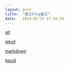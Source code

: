 ```yaml
---
layout: post
title:  "建立blog备忘"
date:   2014-03-25 17:16:58
---
```


[git](http://rogerdudler.github.io/git-guide/index.zh.html)

[jekyll](http://jekyllrb.com/)

[markdown](http://www.mceiba.com/develop/markdown-syntax.html)

[liquid](https://github.com/Shopify/liquid/wiki/Liquid-for-Designers)

